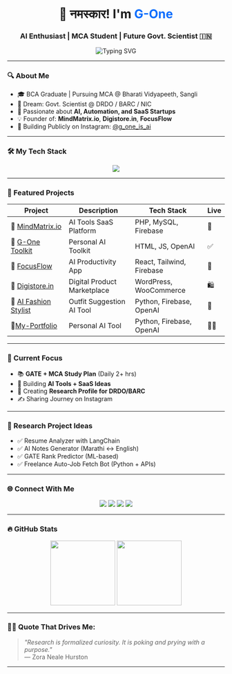<h1 align="center">👋 नमस्कार! I'm <span style="color:#0d6efd;">G-One</span></h1>
<h3 align="center">AI Enthusiast | MCA Student | Future Govt. Scientist 🇮🇳</h3>

<p align="center">
  <img src="https://readme-typing-svg.demolab.com?font=Fira+Code&pause=1000&width=435&lines=Building+AI+Tools+%7C+Freelancer+%7C+SaaS+Founder;MCA+Student+%7C+Aspiring+NIC%2FDRDO%2FBARC+Scientist;Learning+LangChain+%7C+GATE+Preparation+On+Track" alt="Typing SVG" />
</p>

---

### 🔍 About Me

- 🎓 BCA Graduate | Pursuing MCA @ Bharati Vidyapeeth, Sangli  
- 🎯 Dream: Govt. Scientist @ DRDO / BARC / NIC  
- 🤖 Passionate about **AI, Automation, and SaaS Startups**  
- 💡 Founder of: **MindMatrix.io**, **Digistore.in**, **FocusFlow**  
- 🚀 Building Publicly on Instagram: [@g_one_is_ai](https://instagram.com/g_one_is_ai)

---

### 🛠️ My Tech Stack

<p align="center">
  <img src="https://skillicons.dev/icons?i=html,css,js,php,python,mysql,firebase,git,linux,vscode,wordpress,react,tailwind" />
</p>

---

### 📂 Featured Projects

| Project | Description | Tech Stack | Live |
|--------|-------------|------------|------|
| 🔹 [MindMatrix.io](https://github.com/Gaurav-512/MindMatrixio) | AI Tools SaaS Platform | PHP, MySQL, Firebase | 🚧 |
| 🔹 [G-One Toolkit]() | Personal AI Toolkit | HTML, JS, OpenAI | ✅ |
| 🔹 [FocusFlow](https://github.com/Gaurav-512/focusflow-pomodoro-app) | AI Productivity App | React, Tailwind, Firebase | 🔄 |
| 🔹 [Digistore.in]() | Digital Product Marketplace | WordPress, WooCommerce | 🛍️ |
| 🔹 [AI Fashion Stylist](#) | Outfit Suggestion AI Tool | Python, Firebase, OpenAI | 🧠 |
| 🔹[My-Portfolio](https://github.com/Gaurav-512/My-Portfolio) | Personal AI Tool | Python, Firebase, OpenAI  | 🧑‍🔬 |

---

### 📅 Current Focus

- 📚 **GATE + MCA Study Plan** (Daily 2+ hrs)
- 🤖 Building **AI Tools + SaaS Ideas**
- 🔬 Creating **Research Profile for DRDO/BARC**
- ✍️ Sharing Journey on Instagram

---

### 🧠 Research Project Ideas

- ✅ Resume Analyzer with LangChain
- ✅ AI Notes Generator (Marathi ↔ English)
- ✅ GATE Rank Predictor (ML-based)
- ✅ Freelance Auto-Job Fetch Bot (Python + APIs)

---

### 🌐 Connect With Me

<p align="center">
  <a href="https://instagram.com/g_one_is_ai"><img src="https://img.shields.io/badge/Instagram-%40g_one_is_ai-E4405F?style=for-the-badge&logo=instagram&logoColor=white"/></a>
  <a href="https://instagram.com/gaurav_salunkhe_41"><img src="https://img.shields.io/badge/Personal-%40gaurav_salunkhe_41-833AB4?style=for-the-badge&logo=instagram&logoColor=white"/></a>
  <a href="https://linkedin.com/in/your-link"><img src="https://img.shields.io/badge/LinkedIn-G-One-blue?style=for-the-badge&logo=linkedin&logoColor=white"/></a>
  <a href="#"><img src="https://img.shields.io/badge/YouTube-Coming%20Soon-FF0000?style=for-the-badge&logo=youtube&logoColor=white"/></a>
</p>

---

### 🔥 GitHub Stats

<p align="center">
  <img src="https://github-readme-stats.vercel.app/api?username=g-one-ai&show_icons=true&theme=radical&hide=stars" height="150" />
  <img src="https://github-readme-streak-stats.herokuapp.com/?user=g-one-ai&theme=radical" height="150" />
</p>

---

### 🧑‍🔬 Quote That Drives Me:

> _"Research is formalized curiosity. It is poking and prying with a purpose."_  
> — Zora Neale Hurston

---


